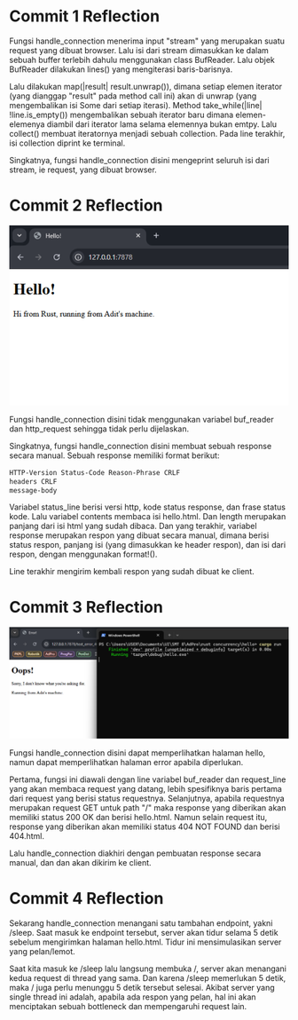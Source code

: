 # Commit 1 Reflection

Fungsi handle_connection menerima input "stream" yang merupakan suatu request yang dibuat browser. Lalu isi dari stream dimasukkan ke dalam sebuah buffer terlebih dahulu menggunakan class BufReader. Lalu objek BufReader dilakukan lines() yang mengiterasi baris-barisnya. 

Lalu dilakukan map(|result| result.unwrap()), dimana setiap elemen iterator (yang dianggap "result" pada method call ini) akan di unwrap (yang mengembalikan isi Some dari setiap iterasi). Method take_while(|line| !line.is_empty()) mengembalikan sebuah iterator baru dimana elemen-elemenya diambil dari iterator lama selama elemennya bukan emtpy. Lalu collect() membuat iteratornya menjadi sebuah collection. Pada line terakhir, isi collection diprint ke terminal.

Singkatnya, fungsi handle_connection disini mengeprint seluruh isi dari stream, ie request, yang dibuat browser.

# Commit 2 Reflection

![commit_2_proof](assets/images/commit_2_proof.png)

Fungsi handle_connection disini tidak menggunakan variabel buf_reader dan http_request sehingga tidak perlu dijelaskan.

Singkatnya, fungsi handle_connection disini membuat sebuah response secara manual. Sebuah response memiliki format berikut:

```
HTTP-Version Status-Code Reason-Phrase CRLF
headers CRLF
message-body
```

Variabel status_line berisi versi http, kode status response, dan frase status kode. Lalu variabel contents membaca isi hello.html. Dan length merupakan panjang dari isi html yang sudah dibaca. Dan yang terakhir, variabel response merupakan respon yang dibuat secara manual, dimana berisi status respon, panjang isi (yang dimasukkan ke header respon), dan isi dari respon, dengan menggunakan format!().

Line terakhir mengirim kembali respon yang sudah dibuat ke client.

# Commit 3 Reflection

![commit_3_proof](assets/images/commit_3_proof.png)

Fungsi handle_connection disini dapat memperlihatkan halaman hello, namun dapat memperlihatkan halaman error apabila diperlukan.

Pertama, fungsi ini diawali dengan line variabel buf_reader dan request_line yang akan membaca request yang datang, lebih spesifiknya baris pertama dari request yang berisi status requestnya. Selanjutnya, apabila requestnya merupakan request GET untuk path "/" maka response yang diberikan akan memiliki status 200 OK dan berisi hello.html. Namun selain request itu, response yang diberikan akan memiliki status 404 NOT FOUND dan berisi 404.html.

Lalu handle_connection diakhiri dengan pembuatan response secara manual, dan dan akan dikirim ke client.

# Commit 4 Reflection

Sekarang handle_connection menangani satu tambahan endpoint, yakni /sleep. Saat masuk ke endpoint tersebut, server akan tidur selama 5 detik sebelum mengirimkan halaman hello.html. Tidur ini mensimulasikan server yang pelan/lemot.

Saat kita masuk ke /sleep lalu langsung membuka /, server akan menangani kedua request di thread yang sama. Dan karena /sleep memerlukan 5 detik, maka / juga perlu menunggu 5 detik tersebut selesai. Akibat server yang single thread ini adalah, apabila ada respon yang pelan, hal ini akan menciptakan sebuah bottleneck dan mempengaruhi request lain.